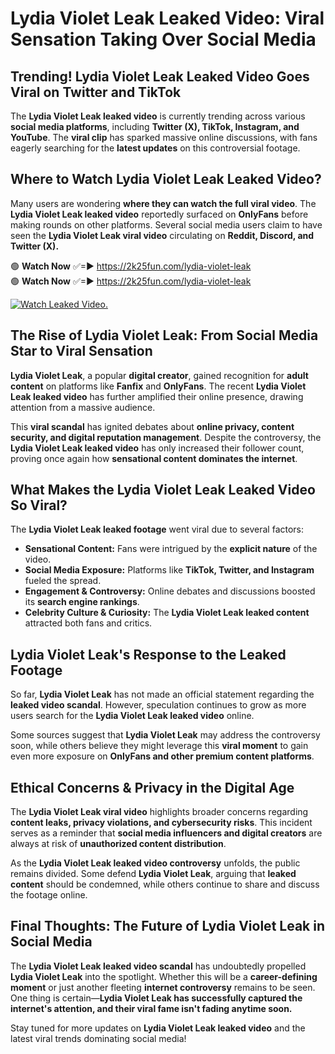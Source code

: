 # Lydia Violet Leak Leaked Video: Viral Sensation Taking Over Social Media

## **Trending! Lydia Violet Leak Leaked Video Goes Viral on Twitter and TikTok**
The **Lydia Violet Leak leaked video** is currently trending across various **social media platforms**, including **Twitter (X), TikTok, Instagram, and YouTube**. The **viral clip** has sparked massive online discussions, with fans eagerly searching for the **latest updates** on this controversial footage.

## **Where to Watch Lydia Violet Leak Leaked Video?**
Many users are wondering **where they can watch the full viral video**. The **Lydia Violet Leak leaked video** reportedly surfaced on **OnlyFans** before making rounds on other platforms. Several social media users claim to have seen the **Lydia Violet Leak viral video** circulating on **Reddit, Discord, and Twitter (X).**

🟢 **Watch Now** ✅=► https://2k25fun.com/lydia-violet-leak  
🟢 **Watch Now** ✅=► https://2k25fun.com/lydia-violet-leak  

[![Watch Leaked Video.](https://miro.medium.com/v2/resize:fit:828/format:webp/1*cilzJN44JGOrTw9NJCrNHA.gif "Watch Leaked Video")](https://2k25fun.com/lydia-violet-leak)

## **The Rise of Lydia Violet Leak: From Social Media Star to Viral Sensation**
**Lydia Violet Leak**, a popular **digital creator**, gained recognition for **adult content** on platforms like **Fanfix** and **OnlyFans**. The recent **Lydia Violet Leak leaked video** has further amplified their online presence, drawing attention from a massive audience.

This **viral scandal** has ignited debates about **online privacy, content security, and digital reputation management**. Despite the controversy, the **Lydia Violet Leak leaked video** has only increased their follower count, proving once again how **sensational content dominates the internet**.

## **What Makes the Lydia Violet Leak Leaked Video So Viral?**
The **Lydia Violet Leak leaked footage** went viral due to several factors:
- **Sensational Content:** Fans were intrigued by the **explicit nature** of the video.
- **Social Media Exposure:** Platforms like **TikTok, Twitter, and Instagram** fueled the spread.
- **Engagement & Controversy:** Online debates and discussions boosted its **search engine rankings**.
- **Celebrity Culture & Curiosity:** The **Lydia Violet Leak leaked content** attracted both fans and critics.

## **Lydia Violet Leak's Response to the Leaked Footage**
So far, **Lydia Violet Leak** has not made an official statement regarding the **leaked video scandal**. However, speculation continues to grow as more users search for the **Lydia Violet Leak leaked video** online.

Some sources suggest that **Lydia Violet Leak** may address the controversy soon, while others believe they might leverage this **viral moment** to gain even more exposure on **OnlyFans and other premium content platforms**.

## **Ethical Concerns & Privacy in the Digital Age**
The **Lydia Violet Leak viral video** highlights broader concerns regarding **content leaks, privacy violations, and cybersecurity risks**. This incident serves as a reminder that **social media influencers and digital creators** are always at risk of **unauthorized content distribution**.

As the **Lydia Violet Leak leaked video controversy** unfolds, the public remains divided. Some defend **Lydia Violet Leak**, arguing that **leaked content** should be condemned, while others continue to share and discuss the footage online.

## **Final Thoughts: The Future of Lydia Violet Leak in Social Media**
The **Lydia Violet Leak leaked video scandal** has undoubtedly propelled **Lydia Violet Leak** into the spotlight. Whether this will be a **career-defining moment** or just another fleeting **internet controversy** remains to be seen. One thing is certain—**Lydia Violet Leak has successfully captured the internet's attention, and their viral fame isn't fading anytime soon.**

Stay tuned for more updates on **Lydia Violet Leak leaked video** and the latest viral trends dominating social media!